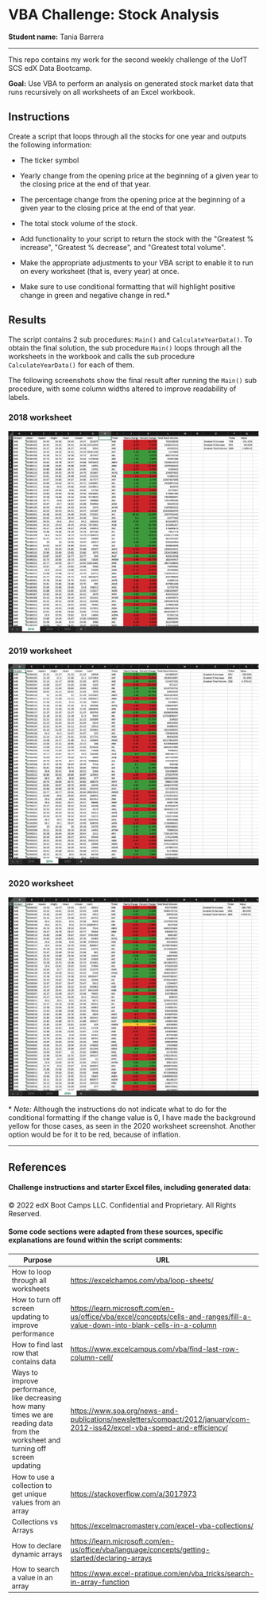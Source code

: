 # VBA Challenge: Stock Analysis

**Student name:** Tania Barrera

---

This repo contains my work for the second weekly challenge of the UofT SCS edX Data Bootcamp.

**Goal:** Use VBA to perform an analysis on generated stock market data that runs recursively on all worksheets of an Excel workbook.

## Instructions

Create a script that loops through all the stocks for one year and outputs the following information:

- The ticker symbol

- Yearly change from the opening price at the beginning of a given year to the closing price at the end of that year.

- The percentage change from the opening price at the beginning of a given year to the closing price at the end of that year.

- The total stock volume of the stock.

- Add functionality to your script to return the stock with the "Greatest % increase", "Greatest % decrease", and "Greatest total volume".

- Make the appropriate adjustments to your VBA script to enable it to run on every worksheet (that is, every year) at once.

- Make sure to use conditional formatting that will highlight positive change in green and negative change in red.\*

## Results

The script contains 2 sub procedures: `Main()` and `CalculateYearData()`. To obtain the final solution, the sub procedure `Main()` loops through all the worksheets in the workbook and calls the sub procedure `CalculateYearData()` for each of them. 

The following screenshots show the final result after running the `Main()` sub procedure, with some column widths altered to improve readability of labels.


### 2018 worksheet

![2018_worksheet_solution](./screenshots/2018_worksheet_solution_tsbarr.png)

### 2019 worksheet

![2019_worksheet_solution](./screenshots/2019_worksheet_solution_tsbarr.png)

### 2020 worksheet

![2020_worksheet_solution](./screenshots/2020_worksheet_solution_tsbarr.png)

\* *Note:* Although the instructions do not indicate what to do for the conditional formatting if the change value is 0, I have made the background yellow for those cases, as seen in the 2020 worksheet screenshot. Another option would be for it to be red, because of inflation.

---

## References

#### Challenge instructions and starter Excel files, including generated data:  

© 2022 edX Boot Camps LLC. Confidential and Proprietary. All Rights Reserved.

#### Some code sections were adapted from these sources, specific explanations are found within the script comments:

| Purpose                            	| URL                                      	|
|------------------------------------	|------------------------------------------	|
| How to loop through all worksheets 	| https://excelchamps.com/vba/loop-sheets/ 	|
| How to turn off screen updating to improve performance	| https://learn.microsoft.com/en-us/office/vba/excel/concepts/cells-and-ranges/fill-a-value-down-into-blank-cells-in-a-column	|
| How to find last row that contains data	| https://www.excelcampus.com/vba/find-last-row-column-cell/	|
| Ways to improve performance, like decreasing how many times we are reading data from the worksheet and turning off screen updating	| https://www.soa.org/news-and-publications/newsletters/compact/2012/january/com-2012-iss42/excel-vba-speed-and-efficiency/	|
| How to use a collection to get unique values from an array	| https://stackoverflow.com/a/3017973	|
| Collections vs Arrays	| https://excelmacromastery.com/excel-vba-collections/	|
| How to declare dynamic arrays	| https://learn.microsoft.com/en-us/office/vba/language/concepts/getting-started/declaring-arrays	|
| How to search a value in an array	| https://www.excel-pratique.com/en/vba_tricks/search-in-array-function	|

